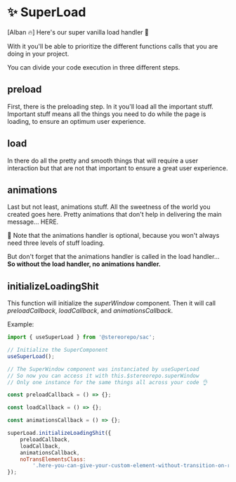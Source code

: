 # ✨ SuperLoad

[Alban 🔥] Here's our super vanilla load handler 💪

With it you'll be able to prioritize the different functions calls that you are doing in your project.

You can divide your code execution in three different steps.

## preload

First, there is the preloading step. In it you'll load all the important stuff. Important stuff means all the things you need to do while the page is loading, to ensure an optimum user experience.

## load

In there do all the pretty and smooth things that will require a user interaction but that are not that important to ensure a great user experience.

## animations

Last but not least, animations stuff. All the sweetness of the world you created goes here. Pretty animations that don't help in delivering the main message... HERE.

🚨 Note that the animations handler is optional, because you won't always need three levels of stuff loading.

But don't forget that the animations handler is called in the load handler... **So without the load handler, no animations handler.**

## initializeLoadingShit

This function will initialize the _superWindow_ component. Then it will call _preloadCallback_, _loadCallback_, and _animationsCallback_.

Example:

```js
import { useSuperLoad } from '@stereorepo/sac';

// Initialize the SuperComponent
useSuperLoad();

// The SuperWindow component was instanciated by useSuperLoad
// So now you can access it with this.$stereorepo.superWindow
// Only one instance for the same things all across your code 👌

const preloadCallback = () => {};

const loadCallback = () => {};

const animationsCallback = () => {};

superLoad.initializeLoadingShit({
    preloadCallback,
    loadCallback,
    animationsCallback,
    noTransElementsClass:
        '.here-you-can-give-your-custom-element-without-transition-on-resize-class',
});
```
